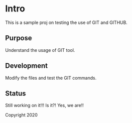 # Intro

This is a sample proj on testing the use of GIT and GITHUB.

## Purpose

Understand the usage of GIT tool.

## Development

Modify the files and test the GIT commands.

## Status

Still working on it!!!
Is it?!
Yes, we are!!

Copyright 2020